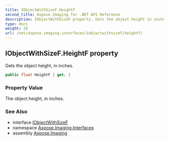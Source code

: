 ```yaml
---
title: IObjectWithSizeF.HeightF
second_title: Aspose.Imaging for .NET API Reference
description: IObjectWithSizeF property. Gets the object height in inches
type: docs
weight: 10
url: /net/aspose.imaging.interfaces/iobjectwithsizef/heightf/
---
```

## IObjectWithSizeF.HeightF property

Gets the object height, in inches.

```csharp
public float HeightF { get; }
```

### Property Value

The object height, in inches.

### See Also

* interface [IObjectWithSizeF](../)
* namespace [Aspose.Imaging.Interfaces](../../iobjectwithsizef/)
* assembly [Aspose.Imaging](../../../)


